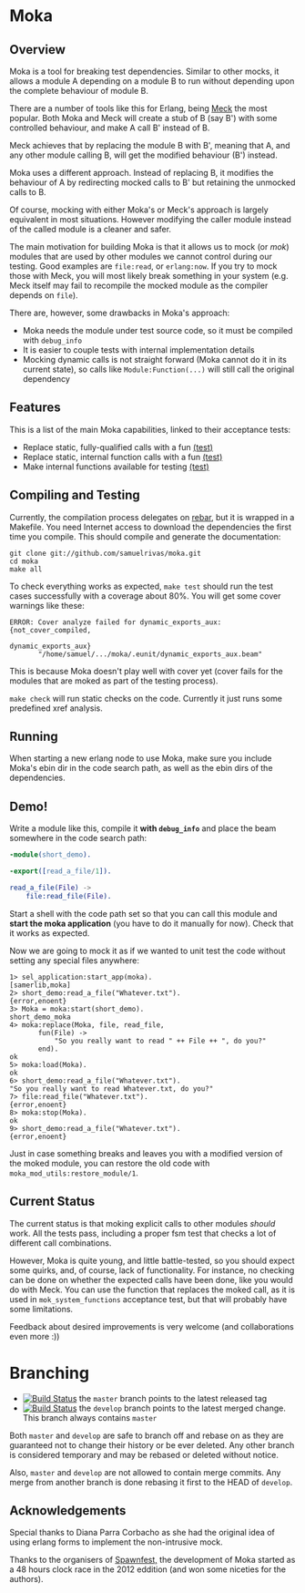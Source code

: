 # Moka

## Overview

Moka is a tool for breaking test dependencies. Similar to other mocks, it allows
a module A depending on a module B to run without depending upon the complete
behaviour of module B.

There are a number of tools like this for Erlang, being
[Meck](https://github.com/eproxus/meck) the most popular. Both Moka and Meck
will create a stub of B (say B') with some controlled behaviour, and make A call
B' instead of B.

Meck achieves that by replacing the module B with B', meaning that A, and any
other module calling B, will get the modified behaviour (B') instead.

Moka uses a different approach. Instead of replacing B, it modifies the
behaviour of A by redirecting mocked calls to B' but retaining the unmocked
calls to B.

Of course, mocking with either Moka's or Meck's approach is largely equivalent
in most situations. However modifying the caller module instead of the called
module is a cleaner and safer.

The main motivation for building Moka is that it allows us to mock (or _mok_)
modules that are used by other modules we cannot control during our testing.
Good examples are `file:read`, or `erlang:now`. If you try to mock those with
Meck, you will most likely break something in your system (e.g. Meck itself may
fail to recompile the mocked module as the compiler depends on `file`).

There are, however, some drawbacks in Moka's approach:

 * Moka needs the module under test source code, so it must be compiled with
   `debug_info`
 * It is easier to couple tests with internal implementation details
 * Mocking dynamic calls is not straight forward (Moka cannot do it in its
   current state), so calls like `Module:Function(...)` will still call the
   original dependency

## Features

This is a list of the main Moka capabilities, linked to their acceptance tests:

 * Replace static, fully-qualified calls with a fun
   [(test)](https://github.com/samuelrivas/moka/blob/master/test/acceptance/mok_system_functions.erl)
 * Replace static, internal function calls with a fun
   [(test)](https://github.com/samuelrivas/moka/blob/master/test/acceptance/mok_internal_functions.erl)
 * Make internal functions available for testing
   [(test)](https://github.com/samuelrivas/moka/blob/master/test/acceptance/dynamic_exports.erl)

## Compiling and Testing

Currently, the compilation process delegates on
[rebar](https://github.com/basho/rebar), but it is wrapped in a Makefile. You
need Internet access to download the dependencies the first time you
compile. This should compile and generate the documentation:
```
git clone git://github.com/samuelrivas/moka.git
cd moka
make all
```

To check everything works as expected, `make test` should run the
test cases successfully with a coverage about 80%. You will get some cover
warnings like these:
```
ERROR: Cover analyze failed for dynamic_exports_aux: {not_cover_compiled,
                                                     dynamic_exports_aux}
       "/home/samuel/.../moka/.eunit/dynamic_exports_aux.beam"
```

This is because Moka doesn't play well with cover yet (cover fails for the
modules that are moked as part of the testing process).

`make check` will run static checks on the code. Currently it just runs some
predefined xref analysis.

## Running

When starting a new erlang node to use Moka, make sure you include Moka's ebin
dir in the code search path, as well as the ebin dirs of the dependencies.

## Demo!

Write a module like this, compile it **with `debug_info`** and place the beam
somewhere in the code search path:

```erlang
-module(short_demo).

-export([read_a_file/1]).

read_a_file(File) ->
    file:read_file(File).
```

Start a shell with the code path set so that you can call this module and
**start the moka application** (you have to do it manually for now). Check that
it works as expected.

Now we are going to mock it as if we wanted to unit test the code without
setting any special files anywhere:

    1> sel_application:start_app(moka).
    [samerlib,moka]
    2> short_demo:read_a_file("Whatever.txt").
    {error,enoent}
    3> Moka = moka:start(short_demo).
    short_demo_moka
    4> moka:replace(Moka, file, read_file,
           fun(File) ->
               "So you really want to read " ++ File ++ ", do you?"
           end).
    ok
    5> moka:load(Moka).
    ok
    6> short_demo:read_a_file("Whatever.txt").
    "So you really want to read Whatever.txt, do you?"
    7> file:read_file("Whatever.txt").
    {error,enoent}
    8> moka:stop(Moka).
    ok
    9> short_demo:read_a_file("Whatever.txt").
    {error,enoent}

Just in case something breaks and leaves you with a modified version of the
moked module, you can restore the old code with
`moka_mod_utils:restore_module/1`.

## Current Status

The current status is that moking explicit calls to other modules *should*
work. All the tests pass, including a proper fsm test that checks a lot of
different call combinations.

However, Moka is quite young, and little battle-tested, so you should expect
some quirks, and, of course, lack of functionality. For instance, no checking
can be done on whether the expected calls have been done, like you would do with
Meck. You can use the function that replaces the moked call, as it is used in
`mok_system_functions` acceptance test, but that will probably have some
limitations.

Feedback about desired improvements is very welcome (and collaborations even
more :))

# Branching

 * [![Build
   Status](https://secure.travis-ci.org/samuelrivas/moka.png?branch=master)](http://travis-ci.org/samuelrivas/moka)
   the `master` branch points to the latest released tag
 * [![Build
   Status](https://secure.travis-ci.org/samuelrivas/moka.png?branch=develop)](http://travis-ci.org/samuelrivas/moka)
   the `develop` branch points to the latest merged change. This branch always
   contains `master`

Both `master` and `develop` are safe to branch off and rebase on as they are
guaranteed not to change their history or be ever deleted. Any other branch is
considered temporary and may be rebased or deleted without notice.

Also, `master` and `develop` are not allowed to contain merge commits. Any merge
from another branch is done rebasing it first to the HEAD of `develop`.

## Acknowledgements

Special thanks to Diana Parra Corbacho as she had the original idea of using
erlang forms to implement the non-intrusive mock.

Thanks to the organisers of [Spawnfest,](http://spawnfest.com/) the development
of Moka started as a 48 hours clock race in the 2012 eddition (and won some
niceties for the authors).
